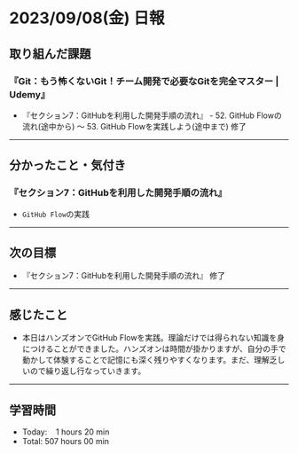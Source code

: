 # 2023/09/08(金) 日報

## 取り組んだ課題
### 『Git：もう怖くないGit！チーム開発で必要なGitを完全マスター | Udemy』
- 『セクション7：GitHubを利用した開発手順の流れ』 - 52. GitHub Flowの流れ(途中から) 〜 53. GitHub Flowを実践しよう(途中まで) 修了
---

## 分かったこと・気付き
### 『セクション7：GitHubを利用した開発手順の流れ』
- `GitHub Flow`の実践
---

## 次の目標
- 『セクション7：GitHubを利用した開発手順の流れ』 修了
---

## 感じたこと
- 本日はハンズオンでGitHub Flowを実践。理論だけでは得られない知識を身につけることができました。ハンズオンは時間が掛かりますが、自分の手で動かして体験することで記憶にも深く残りやすくなります。まだ、理解乏しいので繰り返し行なっていきます。
---

## 学習時間
- Today:&nbsp;&nbsp;&nbsp; 1 hours 20 min
- Total: 507 hours 00 min
